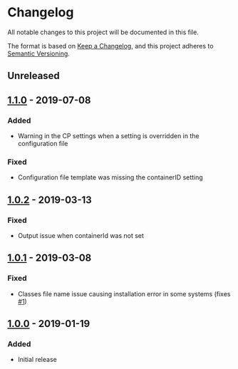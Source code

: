 # Changelog
All notable changes to this project will be documented in this file.

The format is based on [Keep a Changelog](https://keepachangelog.com/en/1.0.0/),
and this project adheres to [Semantic Versioning](https://semver.org/spec/v2.0.0.html).


## Unreleased


## [1.1.0] - 2019-07-08
### Added
- Warning in the CP settings when a setting is overridden in the configuration  file
### Fixed
- Configuration file template was missing the containerID setting


## [1.0.2] - 2019-03-13
### Fixed
- Output issue when containerId was not set


## [1.0.1] - 2019-03-08
### Fixed
- Classes file name issue causing installation error in some systems (fixes [#1])


## [1.0.0] - 2019-01-19
### Added
- Initial release

[#1]: https://github.com/la-haute-societe/craft-google-tag-manager/issues/1
[#3]: https://github.com/la-haute-societe/craft-google-tag-manager/issues/3
[1.0.0]: https://github.com/la-haute-societe/craft-google-tag-manager/releases/tag/1.0.0
[1.0.1]: https://github.com/la-haute-societe/craft-google-tag-manager/compare/1.0.0...1.0.1
[1.0.2]: https://github.com/la-haute-societe/craft-google-tag-manager/compare/1.0.1...1.0.2
[1.1.0]: https://github.com/la-haute-societe/craft-google-tag-manager/compare/1.0.2...1.1.0
